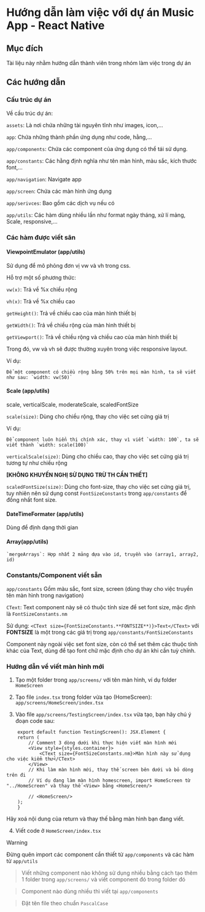 # Hướng dẫn làm việc với dự án Music App - React Native

## Mục đích

Tài liệu này nhằm hướng dẫn thành viên trong nhóm làm việc trong dự án

## Các hướng dẫn

### Cấu trúc dự án

Về cầu trúc dự án: 

`assets`: Là nơi chứa những tài nguyên tĩnh như images, icon,...

`app`: Chứa những thành phần ứng dụng như code, hằng,...

`app/components`: Chứa các component của ứng dụng có thể tái sử dụng.

`app/constants`: Các hằng định nghĩa như tên màn hình, màu sắc, kích thước font,...

`app/navigation`: Navigate app

`app/screen`: Chứa các màn hình ứng dụng

`app/serivces`: Bao gồm các dịch vụ nếu có

`app/utils`: Các hàm dùng nhiều lần như format ngày tháng, xử lí mảng, Scale, responsive,...

### Các hàm được viết sãn

#### ViewpointEmulator (app/utils)

Sử dụng để mô phỏng đơn vị vw và vh trong css.

Hỗ trợ một số phương thức:

`vw(x)`: Trả về %x chiều rộng

`vh(x)`: Trả về %x chiều cao

`getHeight()`: Trả về chiều cao của màn hình thiết bị

`getWidth()`: Trả về chiều rộng của màn hình thiết bị

`getViewport()`: Trả về chiều rộng và chiều cao của màn hình thiết bị

Trong đó, vw và vh sẽ được thường xuyên trong việc responsive layout.

Ví dụ:
    
    Để một component có chiều rộng bằng 50% trên mọi màn hình, ta sẽ viết như sau: `width: vw(50)`

#### Scale (app/utils)
scale, verticalScale, moderateScale, scaledFontSize

`scale(size)`: Dùng cho chiều rộng, thay cho việc set cứng giá trị

Ví dụ: 
        
    Để component luôn hiển thị chính xác, thay vì viết `width: 100`, ta sẽ viết thành `width: scale(100)`

`verticalScale(size)`: Dùng cho chiều cao, thay cho việc set cứng giá trị tương tự như chiều rộng

    
**[KHÔNG KHUYẾN NGHỊ SỬ DỤNG TRỪ TH CẦN THIẾT]** 
    
`scaledFontSize(size)`: Dùng cho font-size, thay cho việc set cứng giá trị, tuy nhiên nên sử dụng const `FontSizeConstants` trong `app/constants` để đồng nhất font size.

#### DateTimeFormater (app/utils)

Dùng để định dạng thời gian

#### Array(app/utils)
    `mergeArrays`: Hợp nhất 2 mảng dựa vào id, truyền vào (array1, array2, id)

### Constants/Component viết sẵn

`app/constants` Gồm màu sắc, font size, screen (dùng thay cho việc truyền tên màn hình trong navigation)

`CText`: Text component này sẽ có thuộc tính size để set font size, mặc định là `FontSizeConstants.nm`

Sử dụng: `<CText size={FontSizeConstants.**FONTSIZE**)}>Text</CText>` với **FONTSIZE** là một trong các giá trị trong `app/constants/FontSizeConstants`

Component này ngoài việc set font size, còn có thể set thêm các thuộc tính khác của Text, dùng để tạo font chữ mặc định cho dự án khi cần tuỳ chỉnh.

### Hướng dẫn về viết màn hình mới

1. Tạo một folder trong `app/screens/` với tên màn hình, ví dụ folder `HomeScreen`

2. Tạo file `index.tsx` trong folder vừa tạo (HomeScreen): `app/screens/HomeScreen/index.tsx`

3. Vào file `app/screens/TestingScreen/index.tsx` vừa tạo, bạn hãy chú ý đoạn code sau:

```tsx
    export default function TestingScreen(): JSX.Element {
    return (
        // Comment 3 dòng dưới khi thực hiện viết màn hình mới
        <View style={styles.container}>
            <CText size={FontSizeConstants.nm}>Màn hình này sử dụng cho việc kiểm thử</CText>  
        </View>
        // Khi làm màn hình mới, thay thế screen bên dưới và bỏ dòng trên đi
        // Ví dụ đang làm màn hình homescreen, import HomeScreen từ "../HomeScreen" và thay thế <View> bằng <HomeScreen/>
        
        // <HomeScreen/>
    );
    }
```

Hãy xoá nội dung của return và thay thế bằng màn hình bạn đang viết.

4. Viết code ở `HomeScreen/index.tsx`

> [!WARNING]
> Đừng quên import các component cần thiết từ `app/components` và các hàm từ `app/utils`

> Viết những component nào không sử dụng nhiều bằng cách tạo thêm 1 folder trong `app/screens/` và viết component đó trong folder đó

> Component nào dùng nhiều thì viết tại `app/components`

> Đặt tên file theo chuẩn `PascalCase`
